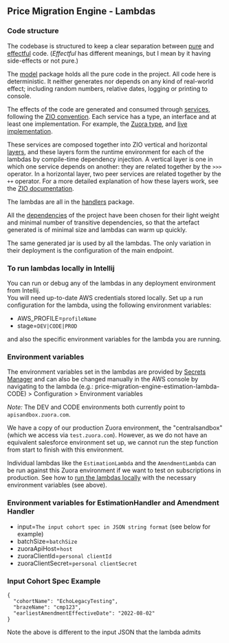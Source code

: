 ## Price Migration Engine - Lambdas

### Code structure

The codebase is structured to keep a clear separation between [pure](https://docs.scala-lang.org/scala3/book/fp-pure-functions.html) and [effectful](https://en.wikipedia.org/wiki/Side_effect_(computer_science)) code. (*Effectful* has different meanings, but I mean by it having side-effects or not pure.)

The [model](../lambda/src/main/scala/pricemigrationengine/model) package holds all the pure code in the project. All code here is deterministic. It neither generates nor depends on any kind of real-world effect; including random numbers, relative dates, logging or printing to console.

The effects of the code are generated and consumed through [services](../lambda/src/main/scala/pricemigrationengine/services), following the [ZIO convention](https://zio.dev). Each service has a type, an interface and at least one implementation. For example, the [Zuora type](../lambda/src/main/scala/pricemigrationengine/services/Zuora.scala), and
[live implementation](../lambda/src/main/scala/pricemigrationengine/services/ZuoraLive.scala).

These services are composed together into ZIO vertical and horizontal [layers](https://github.com/zio/zio/blob/master/docs/datatypes/zlayer.md), and these layers form the runtime environment for each of the lambdas by compile-time dependency injection. A vertical layer is one in which one service depends on another: they are related together by the `>>>` operator. In a horizontal layer, two peer services are related together by the `++` operator. For a more detailed explanation of how these layers work, see the [ZIO documentation](https://zio.dev/reference/contextual/zlayer/).

The lambdas are all in the [handlers](../lambda/src/main/scala/pricemigrationengine/handlers) package.

All the [dependencies](../project/Dependencies.scala) of the project have been chosen for their light weight and minimal number of transitive dependencies, so that the artefact generated is of minimal size and lambdas can warm up quickly.

The same generated jar is used by all the lambdas. The only variation in their deployment is the configuration of the
main endpoint.

### To run lambdas locally in Intellij

You can run or debug any of the lambdas in any deployment environment from Intellij.  
You will need up-to-date AWS credentials stored locally.
Set up a run configuration for the lambda, using the following environment variables:

* AWS_PROFILE=`profileName`
* stage=`DEV|CODE|PROD`

and also the specific environment variables for the lambda you are running.

### Environment variables

The environment variables set in the lambdas are provided by [Secrets Manager](https://eu-west-1.console.aws.amazon.com/secretsmanager/secret?name=price-migration-engine-lambda-PROD&region=eu-west-1) and can also be changed manually in the AWS console by navigating to the lambda (e.g.: price-migration-engine-estimation-lambda-CODE) > Configuration > Environment variables

_Note:_ The DEV and CODE environments both currently point to `apisandbox.zuora.com`.

We have a copy of our production Zuora environment, the "centralsandbox" (which we access via `test.zuora.com`). However, as we do not have an equivalent salesforce environment set up, we cannot run the step function from start to finish with this environment.

Individual lambdas like the `EstimationLambda` and the `AmendmentLambda` can be run against this Zuora environment if we want to test on subscriptions in production. See how to [run the lambdas locally](#to-run-lambdas-locally-in-intellij) with the necessary environment variables (see above).

### Environment variables for EstimationHandler and Amendment Handler

* input=`The input cohort spec in JSON string format` (see below for example)
* batchSize=`batchSize`
* zuoraApiHost=`host`
* zuoraClientId=`personal clientId`
* zuoraClientSecret=`personal clientSecret`

### Input Cohort Spec Example

``` 
{
  "cohortName": "EchoLegacyTesting",
  "brazeName": "cmp123",
  "earliestAmendmentEffectiveDate": "2022-08-02"
}
```

Note the above is different to the input JSON that the lambda admits 
